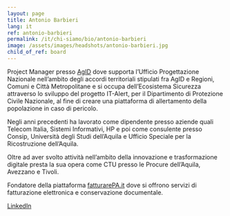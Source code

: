 ```yaml
---
layout: page
title: Antonio Barbieri
lang: it
ref: antonio-barbieri
permalink: /it/chi-siamo/bio/antonio-barbieri
image: /assets/images/headshots/antonio-barbieri.jpg
child_of_ref: board
---
```


Project Manager presso [AgID](https://www.agid.gov.it/) dove supporta l’Ufficio
Progettazione Nazionale nell’ambito degli accordi territoriali stipulati fra
AgID e Regioni, Comuni e Città Metropolitane e si occupa dell’Ecosistema
Sicurezza attraverso lo sviluppo del progetto IT-Alert, per il Dipartimento di
Protezione Civile Nazionale, al fine di creare una piattaforma di allertamento
della popolazione in caso di pericolo.

Negli anni precedenti ha lavorato come dipendente presso aziende quali Telecom
Italia, Sistemi Informativi, HP e poi come consulente presso Consip, Università
degli Studi dell’Aquila e Ufficio Speciale per la Ricostruzione dell’Aquila.

Oltre ad aver svolto attività nell’ambito della innovazione e trasformazione
digitale presta la sua opera come CTU presso le Procure dell’Aquila, Avezzano e
Tivoli.

Fondatore della piattaforma [fatturarePA.it](https://www.fatturarepa.it/) dove
si offrono servizi di fatturazione elettronica e conservazione documentale.

[LinkedIn](http://www.linkedin.com/in/antonio-barbieri-38a9372)
